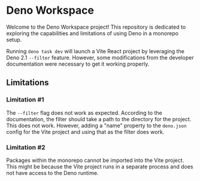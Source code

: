 # Deno Workspace

Welcome to the Deno Workspace project! This repository is dedicated to exploring the capabilities and limitations of using Deno in a monorepo setup.

Running `deno task dev` will launch a Vite React project by leveraging the Deno 2.1 `--filter` feature. However, some modifications from the developer documentation were necessary to get it working properly.

## Limitations

### Limitation \#1

The `--filter` flag does not work as expected. According to the documentation, the filter should take a path to the directory for the project. This does not work. However, adding a "name" property to the `deno.json` config for the Vite project and using that as the filter does work.

### Limitation \#2

Packages within the monorepo cannot be imported into the Vite project. This might be because the Vite project runs in a separate process and does not have access to the Deno runtime.
